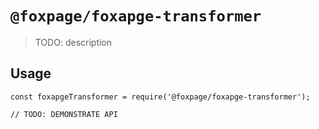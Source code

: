 # `@foxpage/foxapge-transformer`

> TODO: description

## Usage

```
const foxapgeTransformer = require('@foxpage/foxapge-transformer');

// TODO: DEMONSTRATE API
```
